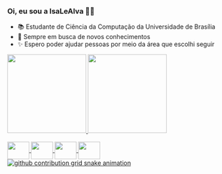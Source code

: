 ### Oi, eu sou a IsaLeAlva 👋💕 
- 📚 Estudante de Ciência da Computação da Universidade de Brasília
- 🦉 Sempre em busca de novos conhecimentos
- ✨ Espero poder ajudar pessoas por meio da área que escolhi seguir

<div>
  <a href="https://github.com/IsaLeAlva">
  <img height="180em" src="https://github-readme-stats.vercel.app/api?username=IsaLeAlva&show_icons=true&theme=rose&include_all_commits=true&count_private=true"/>
  <img height="180em" src="https://github-readme-stats.vercel.app/api/top-langs/?username=IsaLeAlva&layout=compact&langs_count=16&theme=rose"/>
</div>

<div style="display: inlane_block"><br>
  <img align="center" alt"IsaJava" height="40" width="50" src="https://cdn.jsdelivr.net/gh/devicons/devicon@latest/icons/java/java-original.svg" />
  <img align="center" alt"IsaJs" height="40" width="50" src="https://cdn.jsdelivr.net/gh/devicons/devicon@latest/icons/javascript/javascript-plain.svg" />
  <img align="center" alt"IsaHtml" height="40" width="50" src="https://cdn.jsdelivr.net/gh/devicons/devicon@latest/icons/html5/html5-plain.svg" />
  <img align="center" alt"IsaCss" height="40" width="50" src="https://cdn.jsdelivr.net/gh/devicons/devicon@latest/icons/css3/css3-original.svg" />
</div>

<picture align="center">
    <source media="(prefers-color-scheme: dark)" srcset="https://raw.githubusercontent.com/IsaLeAlva/IsaLeAlva/output/github-contribution-grid-snake-dark.svg">
    <source media="(prefers-color-scheme: light)" srcset="https://raw.githubusercontent.com/IsaLeAlva/IsaLeAlva/output/github-contribution-grid-snake-dark.svg">
    <img align="center" alt="github contribution grid snake animation" src="https://raw.githubusercontent.com/IsaLeAlva/IsaLeAlva/output/github-contribution-grid-snake.svg">
</picture>
